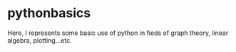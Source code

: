 # pythonbasics
Here, I represents some basic use of python in fieds of graph theory, linear algebra, plotting...etc.
